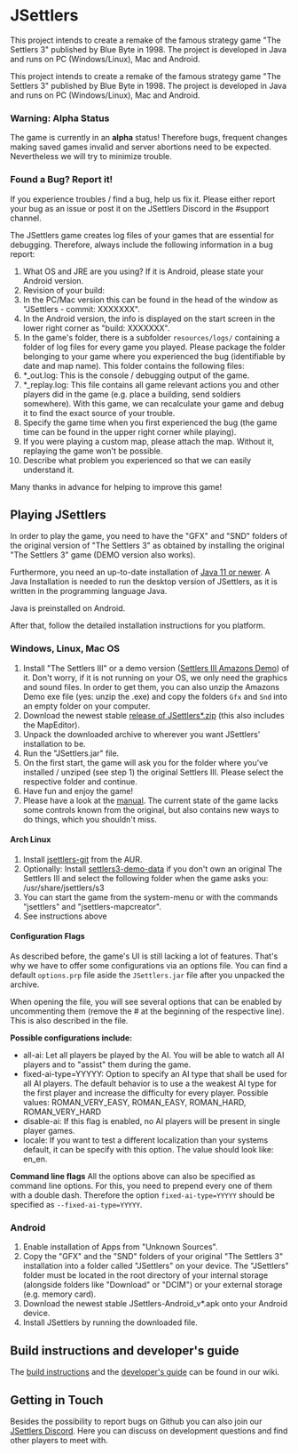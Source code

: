 # JSettlers

This project intends to create a remake of the famous strategy game "The Settlers 3" published by Blue Byte in 1998. The project is developed in Java and runs on PC (Windows/Linux), Mac and Android.

This project intends to create a remake of the famous strategy game "The Settlers 3" published by Blue Byte in 1998. The project is developed in Java and runs on PC (Windows/Linux), Mac and Android.

### Warning: Alpha Status
The game is currently in an **alpha** status! Therefore bugs, frequent changes making saved games invalid and server abortions need to be expected. Nevertheless we will try to minimize trouble.

### Found a Bug? Report it!
If you experience troubles / find a bug, help us fix it.
Please either report your bug as an issue or post it on the JSettlers Discord in the #support channel.

The JSettlers game creates log files of your games that are essential for debugging.
Therefore, always include the following information in a bug report:
1. What OS and JRE are you using? If it is Android, please state your Android version.
2. Revision of your build:
  1. In the PC/Mac version this can be found in the head of the window as "JSettlers - commit: XXXXXXX".
  2. In the Android version, the info is displayed on the start screen in the lower right corner as "build: XXXXXXX".
3. In the game's folder, there is a subfolder ```resources/logs/``` containing a folder of log files for every game you played. Please package the folder belonging to your game where you experienced the bug (identifiable by date and map name). This folder contains the following files:
  1. *_out.log: This is the console / debugging output of the game.
  2. *_replay.log: This file contains all game relevant actions you and other players did in the game (e.g. place a building, send soldiers somewhere). With this game, we can recalculate your game and debug it to find the exact source of your trouble.
4. Specify the game time when you first experienced the bug (the game time can be found in the upper right corner while playing). 
5. If you were playing a custom map, please attach the map. Without it, replaying the game won't be possible.
6. Describe what problem you experienced so that we can easily understand it.

Many thanks in advance for helping to improve this game!


## Playing JSettlers

In order to play the game, you need to have the "GFX" and "SND" folders of the original version of "The Settlers 3" as obtained by installing the original "The Settlers 3" game (DEMO version also works).

Furthermore, you need an up-to-date installation of [Java 11 or newer](https://adoptium.net/). A Java Installation is needed to run the desktop version of JSettlers, as it is written in the programming language Java.

Java is preinstalled on Android.

After that, follow the detailed installation instructions for you platform.

### Windows, Linux, Mac OS
1. Install "The Settlers III" or a demo version ([Settlers III Amazons Demo](http://www.siedler-maps.de/downloads.php?action=download&downloadid=41)) of it. Don't worry, if it is not running on your OS, we only need the graphics and sound files. In order to get them, you can also unzip the Amazons Demo exe file (yes: unzip the .exe) and copy the folders `Gfx` and `Snd` into an empty folder on your computer.
2. Download the newest stable [release of JSettlers*.zip](https://github.com/paulwedeck/settlers-remake/releases) (this also includes the MapEditor).
3. Unpack the downloaded archive to wherever you want JSettlers' installation to be.
5. Run the "JSettlers.jar" file.
  1. On the first start, the game will ask you for the folder where you've installed / unziped (see step 1) the original Settlers III. Please select the respective folder and continue.
  2. Have fun and enjoy the game!
6. Please have a look at the [manual](https://github.com/jsettlers/settlers-remake/wiki/JSettlers-Manual). The current state of the game lacks some controls known from the original, but also contains new ways to do things, which you shouldn't miss. 

#### Arch Linux
1. Install [jsettlers-git](https://aur.archlinux.org/packages/jsettlers-git/) from the AUR.
2. Optionally: Install [settlers3-demo-data](https://aur.archlinux.org/packages/settlers3-demo-data/) if you don't own an original The Settlers III and select the following folder when the game asks you: /usr/share/jsettlers/s3
3. You can start the game from the system-menu or with the commands "jsettlers" and "jsettlers-mapcreator".
4. See instructions above

#### Configuration Flags
As described before, the game's UI is still lacking a lot of features. That's why we have to offer some configurations via an options file. You can find a default `options.prp` file aside the `JSettlers.jar` file after you unpacked the archive. 

When opening the file, you will see several options that can be enabled by uncommenting them (remove the # at the beginning of the respective line). This is also described in the file. 

**Possible configurations include:**
- all-ai: Let all players be played by the AI. You will be able to watch all AI players and to "assist" them during the game.
- fixed-ai-type=YYYYY: Option to specify an AI type that shall be used for all AI players. The default behavior is to use a the weakest AI type for the first player and increase the difficulty for every player. Possible values: ROMAN_VERY_EASY, ROMAN_EASY, ROMAN_HARD, ROMAN_VERY_HARD
- disable-ai: If this flag is enabled, no AI players will be present in single player games. 
- locale: If you want to test a different localization than your systems default, it can be specify with this option. The value should look like: en_en.

**Command line flags**
All the options above can also be specified as command line options. For this, you need to prepend every one of them with a double dash. Therefore the option `fixed-ai-type=YYYYY` should be specified as `--fixed-ai-type=YYYYY`.


### Android
1. Enable installation of Apps from "Unknown Sources".
2. Copy the "GFX" and the "SND" folders of your original "The Settlers 3" installation into a folder called "JSettlers" on your device. The "JSettlers" folder must be located in the root directory of your internal storage (alongside folders like "Download" or "DCIM") or your external storage (e.g. memory card).
3. Download the newest stable JSettlers-Android_v*.apk onto your Android device.
4. Install JSettlers by running the downloaded file.

## Build instructions and developer's guide
The [build instructions](https://github.com/paulwedeck/settlers-remake/wiki/Compiling-using-gradle) and the [developer's guide](https://github.com/paulwedeck/settlers-remake/wiki/Developer's%20Guide) can be found in our wiki.

## Getting in Touch
Besides the possibility to report bugs on Github you can also join our [JSettlers Discord](https://discord.gg/2hVV4u6). Here you can discuss on development questions and find other players to meet with. 
